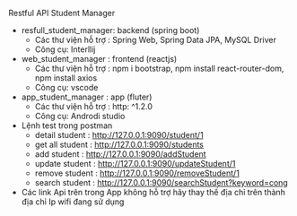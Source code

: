 Restful API Student Manager

- resfull_student_manager: backend (spring boot)
  + Các thư viện hỗ trợ : Spring Web, Spring Data JPA, MySQL Driver
  + Công cụ: Interllij
- web_student_manager : frontend (reactjs)
  + Các thư viện hỗ trợ : npm i bootstrap, npm install react-router-dom, npm install axios
  + Công cụ: vscode
- app_student_manager : app (fluter)
  + Các thư viện hỗ trợ : http: ^1.2.0
  + Công cụ: Androdi studio
- Lệnh test trong postman
  + detail student : http://127.0.0.1:9090/student/1
  + get all student : http://127.0.0.1:9090/students
  + add student : http://127.0.0.1:9090/addStudent
  + update student : http://127.0.0.1:9090/updateStudent/1
  + remove student : http://127.0.0.1:9090/removeStudent/1
  + search student : http://127.0.0.1:9090/searchStudent?keyword=cong
- Các link Api trên trong App không hỗ trợ hãy thay thế địa chỉ trên thành địa chỉ Ip wifi đang sử dụng
